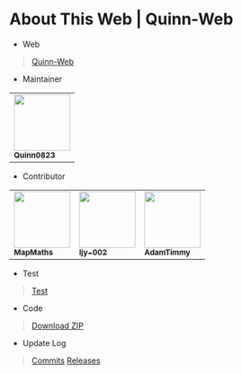 # About This Web | Quinn-Web

- Web

>[Quinn-Web](https://quinn0823.github.io)

- Maintainer

<table>
  <tbody>
    <tr>
      <td>
        <a href="https://github.com/Quinn0823" target="_blank"><img src="https://avatars.githubusercontent.com/u/68278999?&v=4" width="100px;"><br><sub><b>Quinn0823</b></sub></a>
      </td>
    </tr>
  </tbody>
</table>

- Contributor

<table>
  <tbody>
    <tr>
      <td>
        <a href="https://github.com/MapMaths" target="_blank"><img src="https://avatars.githubusercontent.com/u/62785981?v=4" width="100px;"><br><sub><b>MapMaths</b></sub></a>
      </td>
      <td>
        <a href="https://github.com/ljy-002" target="_blank"><img src="https://avatars.githubusercontent.com/u/63292034?v=4" width="100px;"><br><sub><b>ljy-002</b></sub></a>
      </td>
      <td>
        <a href="https://github.com/Adamtimmy" target="_blank"><img src="https://avatars.githubusercontent.com/u/64662299?v=4" width="100px;"><br><sub><b>AdamTimmy</b></sub></a>
      </td>
    </tr>
  </tbody>
</table>

- Test

>[Test](https://quinn0823.github.io/web_history/test)

- Code

>[Download ZIP](https://github.com/Quinn0823/Quinn0823.github.io/archive/main.zip)

- Update Log

> [Commits](https://github.com/Quinn0823/Quinn0823.github.io/commits)
> [Releases](https://github.com/Quinn0823/Quinn0823.github.io/releases)
